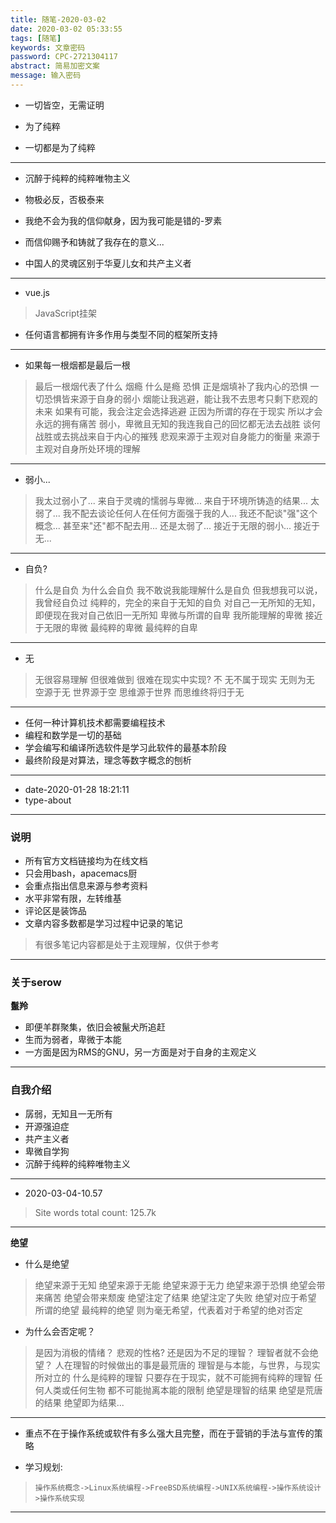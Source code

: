 ```yaml
---
title: 随笔-2020-03-02
date: 2020-03-02 05:33:55
tags: [随笔]
keywords: 文章密码
password: CPC-2721304117
abstract: 简易加密文案
message: 输入密码
---
```


* 一切皆空，无需证明

* 为了纯粹

* 一切都是为了纯粹

---

* 沉醉于纯粹的纯粹唯物主义

* 物极必反，否极泰来

* 我绝不会为我的信仰献身，因为我可能是错的-罗素
* 而信仰赐予和铸就了我存在的意义...

* 中国人的灵魂区别于华夏儿女和共产主义者

---

* vue.js
> JavaScript挂架

* 任何语言都拥有许多作用与类型不同的框架所支持

---

* 如果每一根烟都是最后一根
> 最后一根烟代表了什么
> 烟瘾
> 什么是瘾
> 恐惧
> 正是烟填补了我内心的恐惧
> 一切恐惧皆来源于自身的弱小
> 烟能让我逃避，能让我不去思考只剩下悲观的未来
> 如果有可能，我会注定会选择逃避
> 正因为所谓的存在于现实
> 所以才会永远的拥有痛苦
> 弱小，卑微且无知的我连我自己的回忆都无法去战胜
> 谈何战胜或去挑战来自于内心的摧残
> 悲观来源于主观对自身能力的衡量
> 来源于主观对自身所处环境的理解

---

* 弱小...
> 我太过弱小了...
> 来自于灵魂的懦弱与卑微...
> 来自于环境所铸造的结果...
> 太弱了...
> 我不配去谈论任何人在任何方面强于我的人...
> 我还不配谈"强"这个概念...
> 甚至来"还"都不配去用...
> 还是太弱了...
> 接近于无限的弱小...
> 接近于无...

---

* 自负?
> 什么是自负
> 为什么会自负
> 我不敢说我能理解什么是自负
> 但我想我可以说，我曾经自负过
> 纯粹的，完全的来自于无知的自负
> 对自己一无所知的无知，即便现在我对自己依旧一无所知
> 卑微与所谓的自卑
> 我所能理解的卑微
> 接近于无限的卑微
> 最纯粹的卑微
> 最纯粹的自卑

---

* 无
> 无很容易理解
> 但很难做到
> 很难在现实中实现?
> 不
> 无不属于现实
> 无则为无
> 空源于无
> 世界源于空
> 思维源于世界
> 而思维终将归于无

---

* 任何一种计算机技术都需要编程技术
* 编程和数学是一切的基础
* 学会编写和编译所选软件是学习此软件的最基本阶段
* 最终阶段是对算法，理念等数字概念的刨析

---

* date-2020-01-28 18:21:11
* type-about

---

### 说明

* 所有官方文档链接均为在线文档
* 只会用bash，apacemacs厨
* 会重点指出信息来源与参考资料
* 水平非常有限，左转维基
* 评论区是装饰品
* 文章内容多数都是学习过程中记录的笔记
> 有很多笔记内容都是处于主观理解，仅供于参考

---

### 关于serow

**鬣羚**

* 即便羊群聚集，依旧会被鬣犬所追赶
* 生而为弱者，卑微于本能
* 一方面是因为RMS的GNU，另一方面是对于自身的主观定义

---

### 自我介绍

* 孱弱，无知且一无所有
* 开源强迫症
* 共产主义者
* 卑微自学狗
* 沉醉于纯粹的纯粹唯物主义

---

* 2020-03-04-10.57
> Site words total count: 125.7k

---

**绝望**

* 什么是绝望
> 绝望来源于无知
> 绝望来源于无能
> 绝望来源于无力
> 绝望来源于恐惧
> 绝望会带来痛苦
> 绝望会带来颓废
> 绝望注定了结果
> 绝望注定了失败
> 绝望对应于希望
> 所谓的绝望
> 最纯粹的绝望
> 则为毫无希望，代表着对于希望的绝对否定

* 为什么会否定呢？
> 是因为消极的情绪？
> 悲观的性格?
> 还是因为不足的理智？
> 理智者就不会绝望？
> 人在理智的时候做出的事是最荒唐的
> 理智是与本能，与世界，与现实所对立的
> 什么是纯粹的理智
> 只要存在于现实，就不可能拥有纯粹的理智
> 任何人类或任何生物
> 都不可能抛离本能的限制
> 绝望是理智的结果
> 绝望是荒唐的结果
> 绝望即为结果...

---

* 重点不在于操作系统或软件有多么强大且完整，而在于营销的手法与宣传的策略

* 学习规划:
> `操作系统概念->Linux系统编程->FreeBSD系统编程->UNIX系统编程->操作系统设计>操作系统实现`

---



